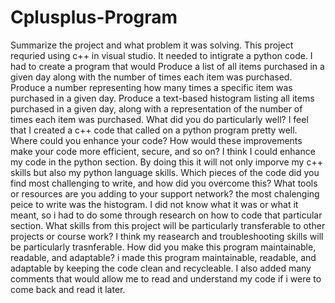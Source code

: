 # Cplusplus-Program
Summarize the project and what problem it was solving.
This project requried using c++ in visual studio. It needed to intigrate a python code. I had to create a program that would Produce a list of all items purchased in a given day along with the number of times each item was purchased. Produce a number representing how many times a specific item was purchased in a given day. Produce a text-based histogram listing all items purchased in a given day, along with a representation of the number of times each item was purchased.
What did you do particularly well?
I feel that I created a c++ code that called on a python program pretty well. 
Where could you enhance your code? How would these improvements make your code more efficient, secure, and so on?
I think I could enhance my code in the python section. By doing this it will not only imporve my c++ skills but also my python language skills. 
Which pieces of the code did you find most challenging to write, and how did you overcome this? What tools or resources are you adding to your support network?
the most chalenging peice to write was the histogram. I did not know what it was or what it meant, so i had to do some through research on how to code that particular section. 
What skills from this project will be particularly transferable to other projects or course work?
I think my reasearch and troubleshooting skills will be particularly trasnferable. 
How did you make this program maintainable, readable, and adaptable?
i made this program maintainable, readable, and adaptable by keeping the code clean and recycleable. I also added many comments that would allow me to read and understand my code if i were to come back and read it later. 
